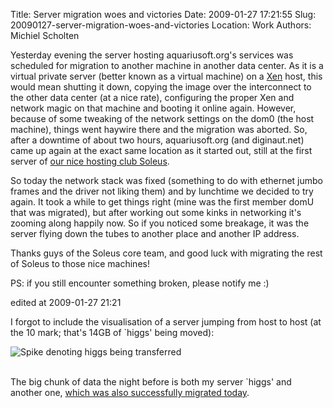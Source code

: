 Title: Server migration woes and victories
Date: 2009-01-27 17:21:55
Slug: 20090127-server-migration-woes-and-victories
Location: Work
Authors: Michiel Scholten

<p>Yesterday evening the server hosting aquariusoft.org's services was scheduled for migration to another machine in another data center. As it is a virtual private server (better known as a virtual machine) on a <a href="http://en.wikipedia.org/wiki/Xen">Xen</a> host, this would mean shutting it down, copying the image over the interconnect to the other data center (at a nice rate), configuring the proper Xen and network magic on that machine and booting it online again. However, because of some tweaking of the network settings on the dom0 (the host machine), things went haywire there and the migration was aborted. So, after a downtime of about two hours, aquariusoft.org (and diginaut.net) came up again at the exact same location as it started out, still at the first server of <a href="http://soleus.nu/">our nice hosting club Soleus</a>.</p>

<p>So today the network stack was fixed (something to do with ethernet jumbo frames and the driver not liking them) and by lunchtime we decided to try again. It took a while to get things right (mine was the first member domU that was migrated), but after working out some kinks in networking it's zooming along happily now. So if you noticed some breakage, it was the server flying down the tubes to another place and another IP address.</p>

<p>Thanks guys of the Soleus core team, and good luck with migrating the rest of Soleus to those nice machines!</p>

<p>PS: if you still encounter something broken, please notify me :)</p>

<div class="edit">edited at 2009-01-27 21:21</div>
<p>I forgot to include the visualisation of a server jumping from host to host (at the 10 mark; that's 14GB of `higgs' being moved):</p>

<div class="content-image"><div><img src="http://aquariusoft.org/~mbscholt/images/content/195852253_70-day.png" alt="Spike denoting higgs being transferred" title="Spike denoting higgs being transferred" /></div></div>
<br style="clear: both;" />

<p>The big chunk of data the night before is both my server `higgs' and another one, <a href="http://rock-y.org/post/migratie-vps/">which was also successfully migrated today</a>.</p>
